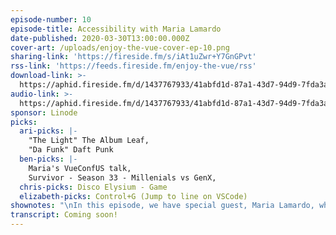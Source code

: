 ```yaml
---
episode-number: 10
episode-title: Accessibility with Maria Lamardo
date-published: 2020-03-30T13:00:00.000Z
cover-art: /uploads/enjoy-the-vue-cover-ep-10.png
sharing-link: 'https://fireside.fm/s/iAt1uZwr+Y7GnGPvt'
rss-link: 'https://feeds.fireside.fm/enjoy-the-vue/rss'
download-link: >-
  https://aphid.fireside.fm/d/1437767933/41abfd1d-87a1-43d7-94d9-7fda3a5120e1/b5d3d549-40a3-4761-bdc0-2bd28803ef56.mp3
audio-link: >-
  https://aphid.fireside.fm/d/1437767933/41abfd1d-87a1-43d7-94d9-7fda3a5120e1/b5d3d549-40a3-4761-bdc0-2bd28803ef56.mp3
sponsor: Linode
picks:
  ari-picks: |-
    "The Light" The Album Leaf,
    "Da Funk" Daft Punk
  ben-picks: |-
    Maria's VueConfUS talk,
    Survivor - Season 33 - Millenials vs GenX,
  chris-picks: Disco Elysium - Game
  elizabeth-picks: Control+G (Jump to line on VSCode)
shownotes: "\nIn this episode, we have special guest, Maria Lamardo, who is the Front End Engineer at Pendo. She recently spoke at VueConf with Ben Hong and they were dressed in pink dinosaur outfits and Maria skated! Maria goes in depth about accessibility focus tools, and how she got into the Vue community, which is a passion of hers. Other topics brought up are color with accessibility, CUID, Vimium, and Focus Indicator.\n\nAbout our guest: Maria Lamardo\n    Twitter @MariaLamardo\n    [Github](https://github.com/mlama007)\n    [LinkedIn](https://www.linkedin.com/in/marialamardo/)\n    [Vue School Web Accessibility Course](https://vueschool.io/courses/web-accessibility-fundamentals)\n\n\n\uFEFF\nOther resources\n[CSS Test Cases](https://dive4cb.github.io/index.html)\n"
transcript: Coming soon!
---
```


